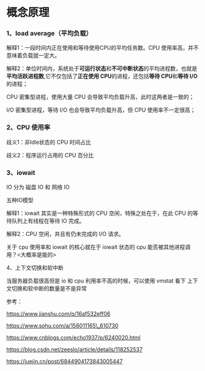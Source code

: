 # 概念原理

### 1、load average（平均负载）

解释1：一段时间内正在使用和等待使用CPU的平均任务数。CPU 使用率高，并不意味着负载就一定大。

解释2：单位时间内，系统处于**可运行状态**和**不可中断状态**的平均进程数，也就是**平均活跃进程数**,它不仅包括了**正在使用 CPU**的进程，还包括**等待 CPU**和**等待  I/O**的进程；

CPU 密集型进程，使用大量 CPU 会导致平均负载升高，此时这两者是一致的；

I/O 密集型进程，等待 I/O 也会导致平均负载升高，但 CPU 使用率不一定很高；

###  2、CPU 使用率

歧义1：非Idle状态的 CPU 时间占比

歧义2：程序运行占用的 CPU 百分比

### 3、iowait

IO 分为 磁盘 IO 和 网络 IO

五种IO模型

解释1：iowait 其实是一种特殊形式的 CPU 空闲，特殊之处在于，在此 CPU 的等待队列上有线程在等待 IO 完成。

解释2：CPU 空闲，并且有仍未完成的 I/O 请求。

关于 cpu 使用率和 iowait 的核心就在于 iowait 状态的 cpu 能否被其他进程调用？<大概率是能的>

4、上下文切换和软中断

当服务器负载很高但是 io 和 cpu 利用率不高的时候，可以使用 vmstat 看下 上下文切换和软中断的数量是不是异常





参考：

https://www.jianshu.com/p/16af532eff06

https://www.sohu.com/a/156011165\_610730

https://www.cnblogs.com/echo1937/p/6240020.html

https://blog.csdn.net/zeeslo/article/details/118252537



https://juejin.cn/post/6844904173843005447